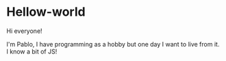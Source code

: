 # Hellow-world

Hi everyone!

I'm Pablo, I have programming as a hobby but one day I want to live from it. I know a bit of JS!
